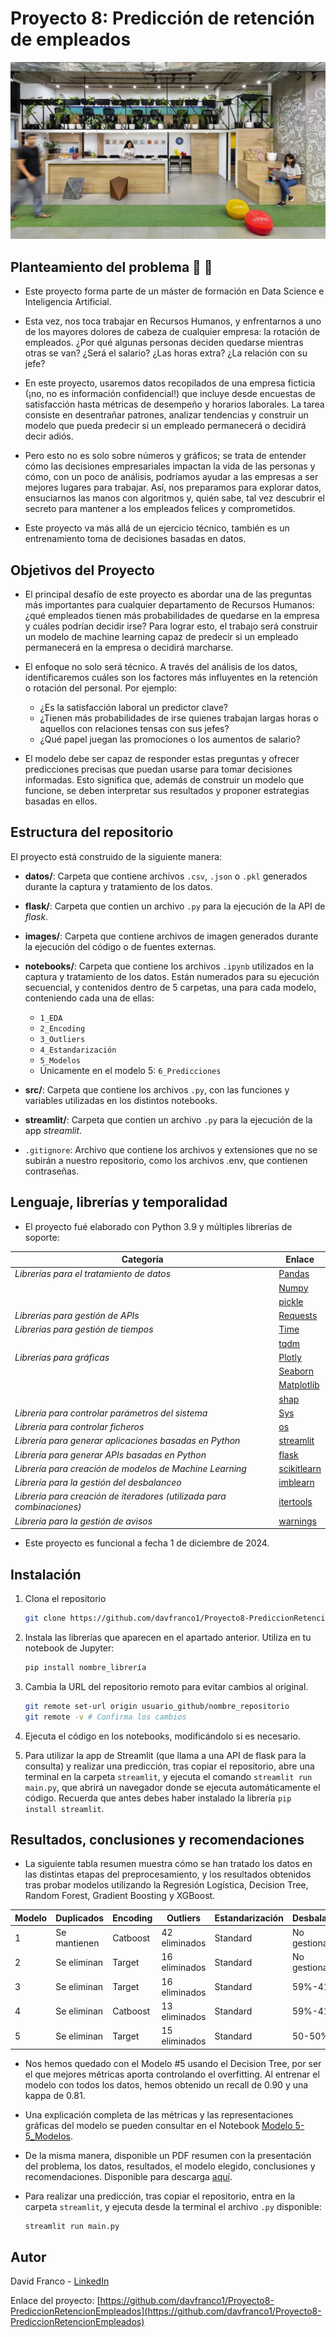 # Proyecto 8: Predicción de retención de empleados

![imagen](images/header.jpg)


## Planteamiento del problema 🏢 🏢

- Este proyecto forma parte de un máster de formación en Data Science e Inteligencia Artificial.

- Esta vez, nos toca trabajar en Recursos Humanos, y enfrentarnos a uno de los mayores dolores de cabeza de cualquier empresa: la rotación de empleados. ¿Por qué algunas personas deciden quedarse mientras otras se van? ¿Será el salario? ¿Las horas extra? ¿La relación con su jefe?

- En este proyecto, usaremos datos recopilados de una empresa ficticia (¡no, no es información confidencial!) que incluye desde encuestas de satisfacción hasta métricas de desempeño y horarios laborales. La tarea consiste en desentrañar patrones, analizar tendencias y construir un modelo que pueda predecir si un empleado permanecerá o decidirá decir adiós.

- Pero esto no es solo sobre números y gráficos; se trata de entender cómo las decisiones empresariales impactan la vida de las personas y cómo, con un poco de análisis, podríamos ayudar a las empresas a ser mejores lugares para trabajar. Así, nos preparamos para explorar datos, ensuciarnos las manos con algoritmos y, quién sabe, tal vez descubrir el secreto para mantener a los empleados felices y comprometidos.

- Este proyecto va más allá de un ejercicio técnico, también es un entrenamiento toma de decisiones basadas en datos. 


## Objetivos del Proyecto

- El principal desafío de este proyecto es abordar una de las preguntas más importantes para cualquier departamento de Recursos Humanos: ¿qué empleados tienen más probabilidades de quedarse en la empresa y cuáles podrían decidir irse? Para lograr esto, el trabajo será construir un modelo de machine learning capaz de predecir si un empleado permanecerá en la empresa o decidirá marcharse. 

- El enfoque no solo será técnico. A través del análisis de los datos, identificaremos cuáles son los factores más influyentes en la retención o rotación del personal. Por ejemplo:
   - ¿Es la satisfacción laboral un predictor clave?
   - ¿Tienen más probabilidades de irse quienes trabajan largas horas o aquellos con relaciones tensas con sus jefes?
   - ¿Qué papel juegan las promociones o los aumentos de salario?

- El modelo debe ser capaz de responder estas preguntas y ofrecer predicciones precisas que puedan usarse para tomar decisiones informadas. Esto significa que, además de construir un modelo que funcione, se deben  interpretar sus resultados y proponer estrategias basadas en ellos.


## Estructura del repositorio

El proyecto está construido de la siguiente manera:

- **datos/**: Carpeta que contiene archivos `.csv`, `.json` o `.pkl` generados durante la captura y tratamiento de los datos.

- **flask/**: Carpeta que contien un archivo `.py` para la ejecución de la API de *flask*.

- **images/**: Carpeta que contiene archivos de imagen generados durante la ejecución del código o de fuentes externas.

- **notebooks/**: Carpeta que contiene los archivos `.ipynb` utilizados en la captura y tratamiento de los datos. Están numerados para su ejecución secuencial, y contenidos dentro de 5 carpetas, una para cada modelo, conteniendo cada una de ellas:
  - `1_EDA`
  - `2_Encoding`
  - `3_Outliers`
  - `4_Estandarización`
  - `5_Modelos`
  - Únicamente en el modelo 5: `6_Predicciones`

- **src/**: Carpeta que contiene los archivos `.py`, con las funciones y variables utilizadas en los distintos notebooks.

- **streamlit/**: Carpeta que contien un archivo `.py` para la ejecución de la app *streamlit*.

- `.gitignore`: Archivo que contiene los archivos y extensiones que no se subirán a nuestro repositorio, como los archivos .env, que contienen contraseñas.


## Lenguaje, librerías y temporalidad
- El proyecto fué elaborado con Python 3.9 y múltiples librerías de soporte:

| **Categoría**                             | **Enlace**                                                                                 |
|-------------------------------------------|-------------------------------------------------------------------------------------------|
| *Librerías para el tratamiento de datos*  | [Pandas](https://pandas.pydata.org/docs/)                                                 |
|                                           | [Numpy](https://numpy.org/doc/)                                                           |
|                                           | [pickle](https://docs.python.org/3/library/pickle.html)                                                           |
| *Librerías para gestión de APIs*         | [Requests](https://pypi.org/project/requests/)                                            |
| *Librerías para gestión de tiempos*       | [Time](https://docs.python.org/3/library/time.html)                                       |
|                                           | [tqdm](https://numpy.org/doc/)                                                            |
| *Librerías para gráficas*                 | [Plotly](https://plotly.com/python/)                                                      |
|                                           | [Seaborn](https://seaborn.pydata.org)                                                     |
|                                           | [Matplotlib](https://matplotlib.org/stable/index.html)                                    |
|                                           | [shap](https://shap.readthedocs.io/en/latest/)                                            |
| *Librería para controlar parámetros del sistema* | [Sys](https://docs.python.org/3/library/sys.html)                                        |
| *Librería para controlar ficheros*        | [os](https://docs.python.org/3/library/os.html)                                           |
| *Librería para generar aplicaciones basadas en Python* | [streamlit](https://docs.streamlit.io)                                                  |
| *Librería para generar APIs basadas en Python* | [flask](https://flask.palletsprojects.com/en/stable/)                                    |
| *Librería para creación de modelos de Machine Learning* | [scikitlearn](https://scikit-learn.org/stable/)                                         |
| *Librería para la gestión del desbalanceo* | [imblearn](https://imbalanced-learn.org/stable/)                                          |
| *Librería para creación de iteradores (utilizada para combinaciones)* | [itertools](https://docs.python.org/3/library/itertools.html)                           |
| *Librería para la gestión de avisos*      | [warnings](https://docs.python.org/3/library/warnings.html)                               |

- Este proyecto es funcional a fecha 1 de diciembre de 2024.


## Instalación

1. Clona el repositorio
   ```sh
   git clone https://github.com/davfranco1/Proyecto8-PrediccionRetencionEmpleados.git
   ```

2. Instala las librerías que aparecen en el apartado anterior. Utiliza en tu notebook de Jupyter:
   ```sh
   pip install nombre_librería
   ```

3. Cambia la URL del repositorio remoto para evitar cambios al original.
   ```sh
   git remote set-url origin usuario_github/nombre_repositorio
   git remote -v # Confirma los cambios
   ```

4. Ejecuta el código en los notebooks, modificándolo si es necesario.

5. Para utilizar la app de Streamlit (que llama a una API de flask para la consulta) y realizar una predicción, tras copiar el repositorio, abre una terminal en la carpeta `streamlit`, y ejecuta el comando `streamlit run main.py`, que abrirá un navegador donde se ejecuta automáticamente el código. Recuerda que antes debes haber instalado la librería `pip install streamlit`.


## Resultados, conclusiones y recomendaciones

- La siguiente tabla resumen muestra cómo se han tratado los datos en las distintas etapas del preprocesamiento, y los resultados obtenidos tras probar modelos utilizando la Regresión Logística, Decision Tree, Random Forest, Gradient Boosting y XGBoost.

| **Modelo** | **Duplicados** | **Encoding** | **Outliers**    | **Estandarización** | **Desbalanceo** | **Mejor modelo** | **Recall**   | **Kappa**    |
|------------|----------------|--------------|------------------|----------------------|-----------------|------------------|--------------|--------------|
| 1          | Se mantienen   | Catboost     | 42 eliminados    | Standard             | No gestionado   | XGBoost          | 1 / 0.97     | 1 / 0.88     |
| 2          | Se eliminan    | Target       | 16 eliminados    | Standard             | No gestionado   | GradientBoost    | 1 / 0.83     | 0.99 / 0.24  |
| 3          | Se eliminan    | Target       | 16 eliminados    | Standard             | 59%-41%         | Random Forest    | 0.95 / 0.88  | 0.89 / 0.75  |
| 4          | Se eliminan    | Catboost     | 13 eliminados    | Standard             | 59%-41%         | XGBoost          | 1 / 0.86     | 1 / 0.71     |
| 5          | Se eliminan    | Target       | 15 eliminados    | Standard             | 50-50%          | DecisionTree     | 0.96 / 0.79  | 0.93 / 0.57  |

- Nos hemos quedado con el Modelo #5 usando el Decision Tree, por ser el que mejores métricas aporta controlando el overfitting. Al entrenar el modelo con todos los datos, hemos obtenido un recall de 0.90 y una kappa de 0.81.

- Una explicación completa de las métricas y las representaciones gráficas del modelo se pueden consultar en el Notebook [Modelo 5-5_Modelos](notebooks/modelo5/5-5_Modelos.ipynb).

- De la misma manera, disponible un PDF resumen con la presentación del problema, los datos, resultados, el modelo elegido, conclusiones y recomendaciones. Disponible para descarga [aquí](datos/Resumen.pdf).

- Para realizar una predicción, tras copiar el repositorio, entra en la carpeta `streamlit`, y ejecuta desde la terminal el archivo `.py` disponible: 
   ```sh
   streamlit run main.py
   ```

## Autor

David Franco - [LinkedIn](https://linkedin.com/in/franco-david)

Enlace del proyecto: [https://github.com/davfranco1/Proyecto8-PrediccionRetencionEmpleados](https://github.com/davfranco1/Proyecto8-PrediccionRetencionEmpleados)
